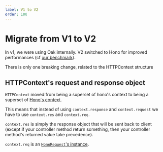 ```yaml
---
label: V1 to V2
order: 100
---
```


# Migrate from V1 to V2

In v1, we were using Oak internally. V2 switched to Hono for improved performances (cf [our benchmark](https://quickchart.io/chart/render/sf-adcfeec7-78bc-43c6-9019-09c18ae3bd48)).

There is only one breaking change, related to the HTTPContext structure

## HTTPContext's request and response object

`HTTPContext` moved from being a superset of hono's context to being a superset of [Hono's context](https://hono.dev/api/context).

This means that instead of using `context.response` and `context.request` we have to use `context.res` and `context.req`.

`context.res` is simply the response object that will be sent back to client (except if your controller method return something, then your controller method's returned value take precedence).

`context.req` is an [`HonoRequest`'s instance](https://hono.dev/api/request).

